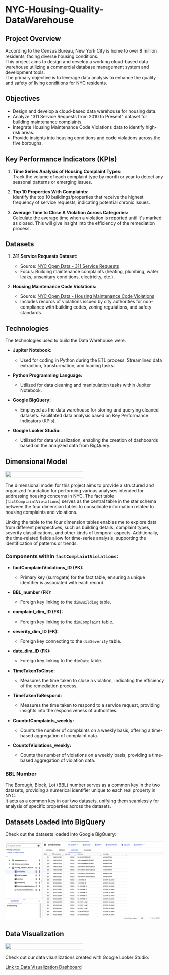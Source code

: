 # NYC-Housing-Quality-DataWarehouse

## Project Overview

According to the Census Bureau, New York City is home to over 8 million residents, facing diverse housing conditions. <br>
This project aims to design and develop a working cloud-based data warehouse utilizing a commercial database management system and development tools. <br>
The primary objective is to leverage data analysis to enhance the quality and safety of living conditions for NYC residents.

## Objectives

- Design and develop a cloud-based data warehouse for housing data.
- Analyze "311 Service Requests from 2010 to Present" dataset for building maintenance complaints.
- Integrate Housing Maintenance Code Violations data to identify high-risk areas.
- Provide insights into housing conditions and code violations across the five boroughs.

## Key Performance Indicators (KPIs)
1.  **Time Series Analysis of Housing Complaint Types:** <br>
    Track the volume of each complaint type by month or year to detect any seasonal patterns or emerging issues.

2.  **Top 10 Properties With Complaints:** <br>
     Identify the top 10 buildings/properties that receive the highest frequency of service requests, indicating potential chronic issues.

3.  **Average Time to Close A Violation Across Categories:** <br>
     Calculate the average time when a violation is reported until it's marked as closed. This will give insight into the efficiency of the remediation process.
     
## Datasets

1. **311 Service Requests Dataset:**
   - Source: [NYC Open Data - 311 Service Requests](https://data.cityofnewyork.us/Social-Services/311-Service-Requests-from-2010-to-Present/erm2-nwe9	
)
   - Focus: Building maintenance complaints (heating, plumbing, water leaks, unsanitary conditions, electricity, etc.).

2. **Housing Maintenance Code Violations:**
   - Source: [NYC Open Data - Housing Maintenance Code Violations](https://data.cityofnewyork.us/Housing-Development/Housing-Maintenance-Code-Violations/wvxf-dwi5
)
   - Includes records of violations issued by city authorities for non-compliance with building codes, zoning regulations, and safety standards.

## Technologies 
The technologies used to build the Data Warehouse were: 

- **Jupiter Notebook:**
  - Used for coding in Python during the ETL process. Streamlined data extraction, transformation, and loading tasks.

- **Python Programming Language:**
  - Utilized for data cleaning and manipulation tasks within Jupiter Notebook.

- **Google BigQuery:**
  - Employed as the data warehouse for storing and querying cleaned datasets. Facilitated data analysis based on Key Performance Indicators (KPIs).

- **Google Looker Studio:**
  - Utilized for data visualization, enabling the creation of dashboards based on the analyzed data from BigQuery.
 
## Dimensional Model

<image src="images/Dimensional_Model.png" height=70%, width=70%>
   
The dimensional model for this project aims to provide a structured and organized foundation for performing various analyses intended for addressing housing concerns in NYC. The fact table (`factComplaintViolations`) serves as the central table in the star schema between the four dimension tables to consolidate information related to housing complaints and violations.

Linking the table to the four dimension tables enables me to explore data from different perspectives, such as building details, complaint types, severity classifications, and other kinds of temporal aspects. Additionally, the time-related fields allow for time-series analysis, supporting the identification of patterns or trends.

### Components within `factComplaintViolations`:

- **factComplaintViolations_ID (PK):**
  - Primary key (surrogate) for the fact table, ensuring a unique identifier is associated with each record.

- **BBL_number (FK):**
  - Foreign key linking to the `dimBuilding` table.

- **complaint_dim_ID (FK):**
  - Foreign key linking to the `dimComplaint` table.

- **severity_dim_ID (FK):**
  - Foreign key connecting to the `dimSeverity` table.

- **date_dim_ID (FK):**
  - Foreign key linking to the `dimDate` table.

- **TimeTakenToClose:**
  - Measures the time taken to close a violation, indicating the efficiency of the remediation process.

- **TimeTakenToRespond:**
  - Measures the time taken to respond to a service request, providing insights into the responsiveness of authorities.

- **CountofComplaints_weekly:**
  - Counts the number of complaints on a weekly basis, offering a time-based aggregation of complaint data.

- **CountofViolations_weekly:**
  - Counts the number of violations on a weekly basis, providing a time-based aggregation of violation data.

### BBL Number

The Borough, Block, Lot (BBL) number serves as a common key in the two datasets, providing a numerical identifier unique to each real property in NYC. <br>
It acts as a common key in our two datasets, unifying them seamlessly for analysis of specific properties across the datasets.

## Datasets Loaded into BigQuery

Check out the datasets loaded into Google BigQuery:

![BigQuery Datasets](images/BigQuery.png)

## Data Visualization

<image src="images/Data_Visualization.png" height=70%, width=70%>

Check out our data visualizations created with Google Looker Studio:

[Link to Data Visualization Dashboard](https://lookerstudio.google.com/u/1/reporting/e2848185-8de1-4b38-bfe7-887f2ac91520/page/xZmjD)

